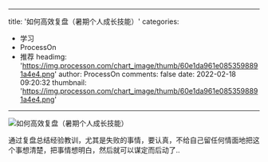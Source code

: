 
---
title: '如何高效复盘（暑期个人成长技能）'
categories: 
 - 学习
 - ProcessOn
 - 推荐
headimg: 'https://img.processon.com/chart_image/thumb/60e1da961e0853598891a4e4.png'
author: ProcessOn
comments: false
date: 2022-02-18 09:20:32
thumbnail: 'https://img.processon.com/chart_image/thumb/60e1da961e0853598891a4e4.png'
---

<div>   
<img class="thumb" alt="如何高效复盘（暑期个人成长技能）" src="https://img.processon.com/chart_image/thumb/60e1da961e0853598891a4e4.png" referrerpolicy="no-referrer">
<p>通过复盘总结经验教训，尤其是失败的事情，要认真，不给自己留任何情面地把这个事想清楚，把事情想明白，然后就可以谋定而后动了..</p>  
</div>
            